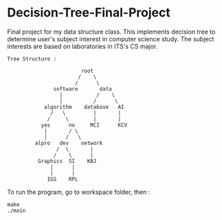 # Decision-Tree-Final-Project
Final project for my data structure class. This implements decision tree to determine user's subject interest in computer science study. The subject interests are based on laboratories in ITS's CS major.


```
Tree Structure :

                        root
                       /    \
                      /      \
               software       data
                 |           /    \
                 |          /      \
            algorithm    database   AI
              /   \         |       |
             /     \        |       |
           yes      no     MCI      KCV
            |       / \ 
            |      /   \
         alpro   dev    network
                /  \       |
               /    \      |
          Graphics  SI    KBJ
              |      |
              |      |
             IGS    RPL

```

To run the program, go to workspace folder, then :

```
make
./main
```